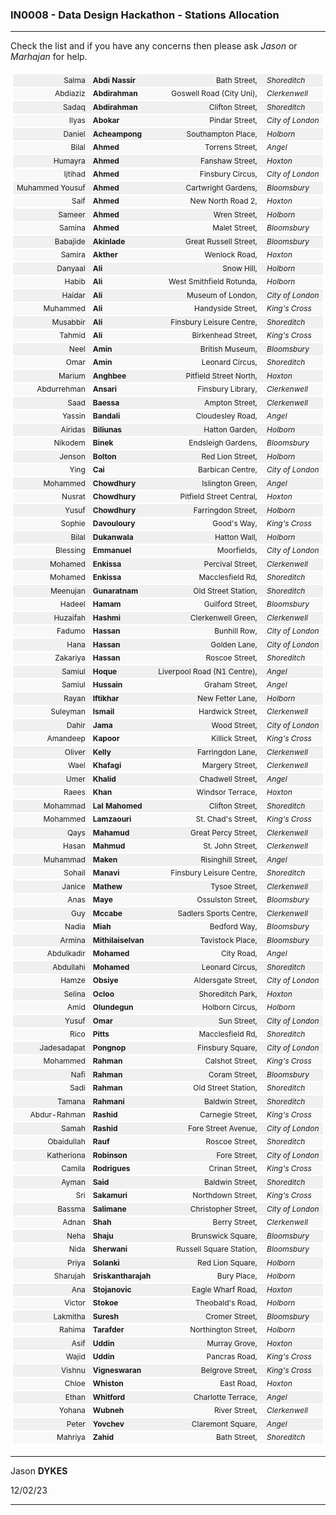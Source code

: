 <style>
    .tidyTable {color:#f00}
    .stripe {padding:1px; padding-left:2em; padding-right:2em; margin:1px; font-size:75%;border: #ffffff solid 2px}
    .stripeCell {border-left:#ffffff solid 0px; border-right:#ffffff solid 0px}
</style>

<link rel="stylesheet" href="https://jsndyks.github.io/sg2047/css/sg2047.css">

### IN0008 - Data Design Hackathon - Stations Allocation

<!---
##### You should each find a station here that is the focus of your initial activity.
  --->

---

Check the list and if you have any concerns then please ask _Jason_ or _Marhajan_ for help.

<table style="border:#ffffff solid 2px">

<tr class='stripe' style='background:#f0f0f0'><td align='right' class='stripeCell' nowrap>Salma</td><td align='left' class='stripeCell' nowrap><b>Abdi Nassir</b></td><td align='right' class='stripeCell' nowrap>Bath Street,</td><td align='left' class='stripeCell' nowrap>&nbsp;<i>Shoreditch</i></td></tr>
<tr class='stripe' style='background:#f8f8f8'><td align='right' class='stripeCell' nowrap>Abdiaziz</td><td align='left' class='stripeCell' nowrap><b>Abdirahman</b></td><td align='right' class='stripeCell' nowrap>Goswell Road (City Uni),</td><td align='left' class='stripeCell' nowrap>&nbsp;<i>Clerkenwell</i></td></tr>
<tr class='stripe' style='background:#f0f0f0'><td align='right' class='stripeCell' nowrap>Sadaq</td><td align='left' class='stripeCell' nowrap><b>Abdirahman</b></td><td align='right' class='stripeCell' nowrap>Clifton Street,</td><td align='left' class='stripeCell' nowrap>&nbsp;<i>Shoreditch</i></td></tr>
<tr class='stripe' style='background:#f8f8f8'><td align='right' class='stripeCell' nowrap>Ilyas</td><td align='left' class='stripeCell' nowrap><b>Abokar</b></td><td align='right' class='stripeCell' nowrap>Pindar Street,</td><td align='left' class='stripeCell' nowrap>&nbsp;<i>City of London</i></td></tr>
<tr class='stripe' style='background:#f0f0f0'><td align='right' class='stripeCell' nowrap>Daniel</td><td align='left' class='stripeCell' nowrap><b>Acheampong</b></td><td align='right' class='stripeCell' nowrap>Southampton Place,</td><td align='left' class='stripeCell' nowrap>&nbsp;<i>Holborn</i></td></tr>
<tr class='stripe' style='background:#f8f8f8'><td align='right' class='stripeCell' nowrap>Bilal</td><td align='left' class='stripeCell' nowrap><b>Ahmed</b></td><td align='right' class='stripeCell' nowrap>Torrens Street,</td><td align='left' class='stripeCell' nowrap>&nbsp;<i>Angel</i></td></tr>
<tr class='stripe' style='background:#f0f0f0'><td align='right' class='stripeCell' nowrap>Humayra</td><td align='left' class='stripeCell' nowrap><b>Ahmed</b></td><td align='right' class='stripeCell' nowrap>Fanshaw Street,</td><td align='left' class='stripeCell' nowrap>&nbsp;<i>Hoxton</i></td></tr>
<tr class='stripe' style='background:#f8f8f8'><td align='right' class='stripeCell' nowrap>Ijtihad</td><td align='left' class='stripeCell' nowrap><b>Ahmed</b></td><td align='right' class='stripeCell' nowrap>Finsbury Circus,</td><td align='left' class='stripeCell' nowrap>&nbsp;<i>City of London</i></td></tr>
<tr class='stripe' style='background:#f0f0f0'><td align='right' class='stripeCell' nowrap>Muhammed Yousuf</td><td align='left' class='stripeCell' nowrap><b>Ahmed</b></td><td align='right' class='stripeCell' nowrap>Cartwright Gardens,</td><td align='left' class='stripeCell' nowrap>&nbsp;<i>Bloomsbury</i></td></tr>
<tr class='stripe' style='background:#f8f8f8'><td align='right' class='stripeCell' nowrap>Saif</td><td align='left' class='stripeCell' nowrap><b>Ahmed</b></td><td align='right' class='stripeCell' nowrap>New North Road 2,</td><td align='left' class='stripeCell' nowrap>&nbsp;<i>Hoxton</i></td></tr>
<tr class='stripe' style='background:#f0f0f0'><td align='right' class='stripeCell' nowrap>Sameer</td><td align='left' class='stripeCell' nowrap><b>Ahmed</b></td><td align='right' class='stripeCell' nowrap>Wren Street,</td><td align='left' class='stripeCell' nowrap>&nbsp;<i>Holborn</i></td></tr>
<tr class='stripe' style='background:#f8f8f8'><td align='right' class='stripeCell' nowrap>Samina</td><td align='left' class='stripeCell' nowrap><b>Ahmed</b></td><td align='right' class='stripeCell' nowrap>Malet Street,</td><td align='left' class='stripeCell' nowrap>&nbsp;<i>Bloomsbury</i></td></tr>
<tr class='stripe' style='background:#f0f0f0'><td align='right' class='stripeCell' nowrap>Babajide</td><td align='left' class='stripeCell' nowrap><b>Akinlade</b></td><td align='right' class='stripeCell' nowrap>Great Russell Street,</td><td align='left' class='stripeCell' nowrap>&nbsp;<i>Bloomsbury</i></td></tr>
<tr class='stripe' style='background:#f8f8f8'><td align='right' class='stripeCell' nowrap>Samira</td><td align='left' class='stripeCell' nowrap><b>Akther</b></td><td align='right' class='stripeCell' nowrap>Wenlock Road,</td><td align='left' class='stripeCell' nowrap>&nbsp;<i>Hoxton</i></td></tr>
<tr class='stripe' style='background:#f0f0f0'><td align='right' class='stripeCell' nowrap>Danyaal</td><td align='left' class='stripeCell' nowrap><b>Ali</b></td><td align='right' class='stripeCell' nowrap>Snow Hill,</td><td align='left' class='stripeCell' nowrap>&nbsp;<i>Holborn</i></td></tr>
<tr class='stripe' style='background:#f8f8f8'><td align='right' class='stripeCell' nowrap>Habib</td><td align='left' class='stripeCell' nowrap><b>Ali</b></td><td align='right' class='stripeCell' nowrap>West Smithfield Rotunda,</td><td align='left' class='stripeCell' nowrap>&nbsp;<i>Holborn</i></td></tr>
<tr class='stripe' style='background:#f0f0f0'><td align='right' class='stripeCell' nowrap>Haidar</td><td align='left' class='stripeCell' nowrap><b>Ali</b></td><td align='right' class='stripeCell' nowrap>Museum of London,</td><td align='left' class='stripeCell' nowrap>&nbsp;<i>City of London</i></td></tr>
<tr class='stripe' style='background:#f8f8f8'><td align='right' class='stripeCell' nowrap>Muhammed</td><td align='left' class='stripeCell' nowrap><b>Ali</b></td><td align='right' class='stripeCell' nowrap>Handyside Street,</td><td align='left' class='stripeCell' nowrap>&nbsp;<i>King's Cross</i></td></tr>
<tr class='stripe' style='background:#f0f0f0'><td align='right' class='stripeCell' nowrap>Musabbir</td><td align='left' class='stripeCell' nowrap><b>Ali</b></td><td align='right' class='stripeCell' nowrap>Finsbury Leisure Centre,</td><td align='left' class='stripeCell' nowrap>&nbsp;<i>Shoreditch</i></td></tr>
<tr class='stripe' style='background:#f8f8f8'><td align='right' class='stripeCell' nowrap>Tahmid</td><td align='left' class='stripeCell' nowrap><b>Ali</b></td><td align='right' class='stripeCell' nowrap>Birkenhead Street,</td><td align='left' class='stripeCell' nowrap>&nbsp;<i>King's Cross</i></td></tr>
<tr class='stripe' style='background:#f0f0f0'><td align='right' class='stripeCell' nowrap>Neel</td><td align='left' class='stripeCell' nowrap><b>Amin</b></td><td align='right' class='stripeCell' nowrap>British Museum,</td><td align='left' class='stripeCell' nowrap>&nbsp;<i>Bloomsbury</i></td></tr>
<tr class='stripe' style='background:#f8f8f8'><td align='right' class='stripeCell' nowrap>Omar</td><td align='left' class='stripeCell' nowrap><b>Amin</b></td><td align='right' class='stripeCell' nowrap>Leonard Circus,</td><td align='left' class='stripeCell' nowrap>&nbsp;<i>Shoreditch</i></td></tr>
<tr class='stripe' style='background:#f0f0f0'><td align='right' class='stripeCell' nowrap>Marium</td><td align='left' class='stripeCell' nowrap><b>Anghbee</b></td><td align='right' class='stripeCell' nowrap>Pitfield Street North,</td><td align='left' class='stripeCell' nowrap>&nbsp;<i>Hoxton</i></td></tr>
<tr class='stripe' style='background:#f8f8f8'><td align='right' class='stripeCell' nowrap>Abdurrehman</td><td align='left' class='stripeCell' nowrap><b>Ansari</b></td><td align='right' class='stripeCell' nowrap>Finsbury Library,</td><td align='left' class='stripeCell' nowrap>&nbsp;<i>Clerkenwell</i></td></tr>
<tr class='stripe' style='background:#f0f0f0'><td align='right' class='stripeCell' nowrap>Saad</td><td align='left' class='stripeCell' nowrap><b>Baessa</b></td><td align='right' class='stripeCell' nowrap>Ampton Street,</td><td align='left' class='stripeCell' nowrap>&nbsp;<i>Clerkenwell</i></td></tr>
<tr class='stripe' style='background:#f8f8f8'><td align='right' class='stripeCell' nowrap>Yassin</td><td align='left' class='stripeCell' nowrap><b>Bandali</b></td><td align='right' class='stripeCell' nowrap>Cloudesley Road,</td><td align='left' class='stripeCell' nowrap>&nbsp;<i>Angel</i></td></tr>
<tr class='stripe' style='background:#f0f0f0'><td align='right' class='stripeCell' nowrap>Airidas</td><td align='left' class='stripeCell' nowrap><b>Biliunas</b></td><td align='right' class='stripeCell' nowrap>Hatton Garden,</td><td align='left' class='stripeCell' nowrap>&nbsp;<i>Holborn</i></td></tr>
<tr class='stripe' style='background:#f8f8f8'><td align='right' class='stripeCell' nowrap>Nikodem</td><td align='left' class='stripeCell' nowrap><b>Binek</b></td><td align='right' class='stripeCell' nowrap>Endsleigh Gardens,</td><td align='left' class='stripeCell' nowrap>&nbsp;<i>Bloomsbury</i></td></tr>
<tr class='stripe' style='background:#f0f0f0'><td align='right' class='stripeCell' nowrap>Jenson</td><td align='left' class='stripeCell' nowrap><b>Bolton</b></td><td align='right' class='stripeCell' nowrap>Red Lion Street,</td><td align='left' class='stripeCell' nowrap>&nbsp;<i>Holborn</i></td></tr>
<tr class='stripe' style='background:#f8f8f8'><td align='right' class='stripeCell' nowrap>Ying</td><td align='left' class='stripeCell' nowrap><b>Cai</b></td><td align='right' class='stripeCell' nowrap>Barbican Centre,</td><td align='left' class='stripeCell' nowrap>&nbsp;<i>City of London</i></td></tr>
<tr class='stripe' style='background:#f0f0f0'><td align='right' class='stripeCell' nowrap>Mohammed</td><td align='left' class='stripeCell' nowrap><b>Chowdhury</b></td><td align='right' class='stripeCell' nowrap>Islington Green,</td><td align='left' class='stripeCell' nowrap>&nbsp;<i>Angel</i></td></tr>
<tr class='stripe' style='background:#f8f8f8'><td align='right' class='stripeCell' nowrap>Nusrat</td><td align='left' class='stripeCell' nowrap><b>Chowdhury</b></td><td align='right' class='stripeCell' nowrap>Pitfield Street Central,</td><td align='left' class='stripeCell' nowrap>&nbsp;<i>Hoxton</i></td></tr>
<tr class='stripe' style='background:#f0f0f0'><td align='right' class='stripeCell' nowrap>Yusuf</td><td align='left' class='stripeCell' nowrap><b>Chowdhury</b></td><td align='right' class='stripeCell' nowrap>Farringdon Street,</td><td align='left' class='stripeCell' nowrap>&nbsp;<i>Holborn</i></td></tr>
<tr class='stripe' style='background:#f8f8f8'><td align='right' class='stripeCell' nowrap>Sophie</td><td align='left' class='stripeCell' nowrap><b>Davouloury</b></td><td align='right' class='stripeCell' nowrap>Good's Way,</td><td align='left' class='stripeCell' nowrap>&nbsp;<i>King's Cross</i></td></tr>
<tr class='stripe' style='background:#f0f0f0'><td align='right' class='stripeCell' nowrap>Bilal</td><td align='left' class='stripeCell' nowrap><b>Dukanwala</b></td><td align='right' class='stripeCell' nowrap>Hatton Wall,</td><td align='left' class='stripeCell' nowrap>&nbsp;<i>Holborn</i></td></tr>
<tr class='stripe' style='background:#f8f8f8'><td align='right' class='stripeCell' nowrap>Blessing</td><td align='left' class='stripeCell' nowrap><b>Emmanuel</b></td><td align='right' class='stripeCell' nowrap>Moorfields,</td><td align='left' class='stripeCell' nowrap>&nbsp;<i>City of London</i></td></tr>
<tr class='stripe' style='background:#f0f0f0'><td align='right' class='stripeCell' nowrap>Mohamed</td><td align='left' class='stripeCell' nowrap><b>Enkissa</b></td><td align='right' class='stripeCell' nowrap>Percival Street,</td><td align='left' class='stripeCell' nowrap>&nbsp;<i>Clerkenwell</i></td></tr>
<tr class='stripe' style='background:#f8f8f8'><td align='right' class='stripeCell' nowrap>Mohamed</td><td align='left' class='stripeCell' nowrap><b>Enkissa</b></td><td align='right' class='stripeCell' nowrap>Macclesfield Rd,</td><td align='left' class='stripeCell' nowrap>&nbsp;<i>Shoreditch</i></td></tr>
<tr class='stripe' style='background:#f0f0f0'><td align='right' class='stripeCell' nowrap>Meenujan</td><td align='left' class='stripeCell' nowrap><b>Gunaratnam</b></td><td align='right' class='stripeCell' nowrap>Old Street Station,</td><td align='left' class='stripeCell' nowrap>&nbsp;<i>Shoreditch</i></td></tr>
<tr class='stripe' style='background:#f8f8f8'><td align='right' class='stripeCell' nowrap>Hadeel</td><td align='left' class='stripeCell' nowrap><b>Hamam</b></td><td align='right' class='stripeCell' nowrap>Guilford Street,</td><td align='left' class='stripeCell' nowrap>&nbsp;<i>Bloomsbury</i></td></tr>
<tr class='stripe' style='background:#f0f0f0'><td align='right' class='stripeCell' nowrap>Huzaifah</td><td align='left' class='stripeCell' nowrap><b>Hashmi</b></td><td align='right' class='stripeCell' nowrap>Clerkenwell Green,</td><td align='left' class='stripeCell' nowrap>&nbsp;<i>Clerkenwell</i></td></tr>
<tr class='stripe' style='background:#f8f8f8'><td align='right' class='stripeCell' nowrap>Fadumo</td><td align='left' class='stripeCell' nowrap><b>Hassan</b></td><td align='right' class='stripeCell' nowrap>Bunhill Row,</td><td align='left' class='stripeCell' nowrap>&nbsp;<i>City of London</i></td></tr>
<tr class='stripe' style='background:#f0f0f0'><td align='right' class='stripeCell' nowrap>Hana</td><td align='left' class='stripeCell' nowrap><b>Hassan</b></td><td align='right' class='stripeCell' nowrap>Golden Lane,</td><td align='left' class='stripeCell' nowrap>&nbsp;<i>City of London</i></td></tr>
<tr class='stripe' style='background:#f8f8f8'><td align='right' class='stripeCell' nowrap>Zakariya</td><td align='left' class='stripeCell' nowrap><b>Hassan</b></td><td align='right' class='stripeCell' nowrap>Roscoe Street,</td><td align='left' class='stripeCell' nowrap>&nbsp;<i>Shoreditch</i></td></tr>
<tr class='stripe' style='background:#f0f0f0'><td align='right' class='stripeCell' nowrap>Samiul</td><td align='left' class='stripeCell' nowrap><b>Hoque</b></td><td align='right' class='stripeCell' nowrap>Liverpool Road (N1 Centre),</td><td align='left' class='stripeCell' nowrap>&nbsp;<i>Angel</i></td></tr>
<tr class='stripe' style='background:#f8f8f8'><td align='right' class='stripeCell' nowrap>Samiul</td><td align='left' class='stripeCell' nowrap><b>Hussain</b></td><td align='right' class='stripeCell' nowrap>Graham Street,</td><td align='left' class='stripeCell' nowrap>&nbsp;<i>Angel</i></td></tr>
<tr class='stripe' style='background:#f0f0f0'><td align='right' class='stripeCell' nowrap>Rayan</td><td align='left' class='stripeCell' nowrap><b>Iftikhar</b></td><td align='right' class='stripeCell' nowrap>New Fetter Lane,</td><td align='left' class='stripeCell' nowrap>&nbsp;<i>Holborn</i></td></tr>
<tr class='stripe' style='background:#f8f8f8'><td align='right' class='stripeCell' nowrap>Suleyman</td><td align='left' class='stripeCell' nowrap><b>Ismail</b></td><td align='right' class='stripeCell' nowrap>Hardwick Street,</td><td align='left' class='stripeCell' nowrap>&nbsp;<i>Clerkenwell</i></td></tr>
<tr class='stripe' style='background:#f0f0f0'><td align='right' class='stripeCell' nowrap>Dahir</td><td align='left' class='stripeCell' nowrap><b>Jama</b></td><td align='right' class='stripeCell' nowrap>Wood Street,</td><td align='left' class='stripeCell' nowrap>&nbsp;<i>City of London</i></td></tr>
<tr class='stripe' style='background:#f8f8f8'><td align='right' class='stripeCell' nowrap>Amandeep</td><td align='left' class='stripeCell' nowrap><b>Kapoor</b></td><td align='right' class='stripeCell' nowrap>Killick Street,</td><td align='left' class='stripeCell' nowrap>&nbsp;<i>King's Cross</i></td></tr>
<tr class='stripe' style='background:#f0f0f0'><td align='right' class='stripeCell' nowrap>Oliver</td><td align='left' class='stripeCell' nowrap><b>Kelly</b></td><td align='right' class='stripeCell' nowrap>Farringdon Lane,</td><td align='left' class='stripeCell' nowrap>&nbsp;<i>Clerkenwell</i></td></tr>
<tr class='stripe' style='background:#f8f8f8'><td align='right' class='stripeCell' nowrap>Wael</td><td align='left' class='stripeCell' nowrap><b>Khafagi</b></td><td align='right' class='stripeCell' nowrap>Margery Street,</td><td align='left' class='stripeCell' nowrap>&nbsp;<i>Clerkenwell</i></td></tr>
<tr class='stripe' style='background:#f0f0f0'><td align='right' class='stripeCell' nowrap>Umer</td><td align='left' class='stripeCell' nowrap><b>Khalid</b></td><td align='right' class='stripeCell' nowrap>Chadwell Street,</td><td align='left' class='stripeCell' nowrap>&nbsp;<i>Angel</i></td></tr>
<tr class='stripe' style='background:#f8f8f8'><td align='right' class='stripeCell' nowrap>Raees</td><td align='left' class='stripeCell' nowrap><b>Khan</b></td><td align='right' class='stripeCell' nowrap>Windsor Terrace,</td><td align='left' class='stripeCell' nowrap>&nbsp;<i>Hoxton</i></td></tr>
<tr class='stripe' style='background:#f0f0f0'><td align='right' class='stripeCell' nowrap>Mohammad</td><td align='left' class='stripeCell' nowrap><b>Lal Mahomed</b></td><td align='right' class='stripeCell' nowrap>Clifton Street,</td><td align='left' class='stripeCell' nowrap>&nbsp;<i>Shoreditch</i></td></tr>
<tr class='stripe' style='background:#f8f8f8'><td align='right' class='stripeCell' nowrap>Mohammed</td><td align='left' class='stripeCell' nowrap><b>Lamzaouri</b></td><td align='right' class='stripeCell' nowrap>St. Chad's Street,</td><td align='left' class='stripeCell' nowrap>&nbsp;<i>King's Cross</i></td></tr>
<tr class='stripe' style='background:#f0f0f0'><td align='right' class='stripeCell' nowrap>Qays</td><td align='left' class='stripeCell' nowrap><b>Mahamud</b></td><td align='right' class='stripeCell' nowrap>Great Percy Street,</td><td align='left' class='stripeCell' nowrap>&nbsp;<i>Clerkenwell</i></td></tr>
<tr class='stripe' style='background:#f8f8f8'><td align='right' class='stripeCell' nowrap>Hasan</td><td align='left' class='stripeCell' nowrap><b>Mahmud</b></td><td align='right' class='stripeCell' nowrap>St. John Street,</td><td align='left' class='stripeCell' nowrap>&nbsp;<i>Clerkenwell</i></td></tr>
<tr class='stripe' style='background:#f0f0f0'><td align='right' class='stripeCell' nowrap>Muhammad</td><td align='left' class='stripeCell' nowrap><b>Maken</b></td><td align='right' class='stripeCell' nowrap>Risinghill Street,</td><td align='left' class='stripeCell' nowrap>&nbsp;<i>Angel</i></td></tr>
<tr class='stripe' style='background:#f8f8f8'><td align='right' class='stripeCell' nowrap>Sohail</td><td align='left' class='stripeCell' nowrap><b>Manavi</b></td><td align='right' class='stripeCell' nowrap>Finsbury Leisure Centre,</td><td align='left' class='stripeCell' nowrap>&nbsp;<i>Shoreditch</i></td></tr>
<tr class='stripe' style='background:#f0f0f0'><td align='right' class='stripeCell' nowrap>Janice</td><td align='left' class='stripeCell' nowrap><b>Mathew</b></td><td align='right' class='stripeCell' nowrap>Tysoe Street,</td><td align='left' class='stripeCell' nowrap>&nbsp;<i>Clerkenwell</i></td></tr>
<tr class='stripe' style='background:#f8f8f8'><td align='right' class='stripeCell' nowrap>Anas</td><td align='left' class='stripeCell' nowrap><b>Maye</b></td><td align='right' class='stripeCell' nowrap>Ossulston Street,</td><td align='left' class='stripeCell' nowrap>&nbsp;<i>Bloomsbury</i></td></tr>
<tr class='stripe' style='background:#f0f0f0'><td align='right' class='stripeCell' nowrap>Guy</td><td align='left' class='stripeCell' nowrap><b>Mccabe</b></td><td align='right' class='stripeCell' nowrap>Sadlers Sports Centre,</td><td align='left' class='stripeCell' nowrap>&nbsp;<i>Clerkenwell</i></td></tr>
<tr class='stripe' style='background:#f8f8f8'><td align='right' class='stripeCell' nowrap>Nadia</td><td align='left' class='stripeCell' nowrap><b>Miah</b></td><td align='right' class='stripeCell' nowrap>Bedford Way,</td><td align='left' class='stripeCell' nowrap>&nbsp;<i>Bloomsbury</i></td></tr>
<tr class='stripe' style='background:#f0f0f0'><td align='right' class='stripeCell' nowrap>Armina</td><td align='left' class='stripeCell' nowrap><b>Mithilaiselvan</b></td><td align='right' class='stripeCell' nowrap>Tavistock Place,</td><td align='left' class='stripeCell' nowrap>&nbsp;<i>Bloomsbury</i></td></tr>
<tr class='stripe' style='background:#f8f8f8'><td align='right' class='stripeCell' nowrap>Abdulkadir</td><td align='left' class='stripeCell' nowrap><b>Mohamed</b></td><td align='right' class='stripeCell' nowrap>City Road,</td><td align='left' class='stripeCell' nowrap>&nbsp;<i>Angel</i></td></tr>
<tr class='stripe' style='background:#f0f0f0'><td align='right' class='stripeCell' nowrap>Abdullahi</td><td align='left' class='stripeCell' nowrap><b>Mohamed</b></td><td align='right' class='stripeCell' nowrap>Leonard Circus,</td><td align='left' class='stripeCell' nowrap>&nbsp;<i>Shoreditch</i></td></tr>
<tr class='stripe' style='background:#f8f8f8'><td align='right' class='stripeCell' nowrap>Hamze</td><td align='left' class='stripeCell' nowrap><b>Obsiye</b></td><td align='right' class='stripeCell' nowrap>Aldersgate Street,</td><td align='left' class='stripeCell' nowrap>&nbsp;<i>City of London</i></td></tr>
<tr class='stripe' style='background:#f0f0f0'><td align='right' class='stripeCell' nowrap>Selina</td><td align='left' class='stripeCell' nowrap><b>Ocloo</b></td><td align='right' class='stripeCell' nowrap>Shoreditch Park,</td><td align='left' class='stripeCell' nowrap>&nbsp;<i>Hoxton</i></td></tr>
<tr class='stripe' style='background:#f8f8f8'><td align='right' class='stripeCell' nowrap>Amid</td><td align='left' class='stripeCell' nowrap><b>Olundegun</b></td><td align='right' class='stripeCell' nowrap>Holborn Circus,</td><td align='left' class='stripeCell' nowrap>&nbsp;<i>Holborn</i></td></tr>
<tr class='stripe' style='background:#f0f0f0'><td align='right' class='stripeCell' nowrap>Yusuf</td><td align='left' class='stripeCell' nowrap><b>Omar</b></td><td align='right' class='stripeCell' nowrap>Sun Street,</td><td align='left' class='stripeCell' nowrap>&nbsp;<i>City of London</i></td></tr>
<tr class='stripe' style='background:#f8f8f8'><td align='right' class='stripeCell' nowrap>Rico</td><td align='left' class='stripeCell' nowrap><b>Pitts</b></td><td align='right' class='stripeCell' nowrap>Macclesfield Rd,</td><td align='left' class='stripeCell' nowrap>&nbsp;<i>Shoreditch</i></td></tr>
<tr class='stripe' style='background:#f0f0f0'><td align='right' class='stripeCell' nowrap>Jadesadapat</td><td align='left' class='stripeCell' nowrap><b>Pongnop</b></td><td align='right' class='stripeCell' nowrap>Finsbury Square,</td><td align='left' class='stripeCell' nowrap>&nbsp;<i>City of London</i></td></tr>
<tr class='stripe' style='background:#f8f8f8'><td align='right' class='stripeCell' nowrap>Mohammed</td><td align='left' class='stripeCell' nowrap><b>Rahman</b></td><td align='right' class='stripeCell' nowrap>Calshot Street,</td><td align='left' class='stripeCell' nowrap>&nbsp;<i>King's Cross</i></td></tr>
<tr class='stripe' style='background:#f0f0f0'><td align='right' class='stripeCell' nowrap>Nafi</td><td align='left' class='stripeCell' nowrap><b>Rahman</b></td><td align='right' class='stripeCell' nowrap>Coram Street,</td><td align='left' class='stripeCell' nowrap>&nbsp;<i>Bloomsbury</i></td></tr>
<tr class='stripe' style='background:#f8f8f8'><td align='right' class='stripeCell' nowrap>Sadi</td><td align='left' class='stripeCell' nowrap><b>Rahman</b></td><td align='right' class='stripeCell' nowrap>Old Street Station,</td><td align='left' class='stripeCell' nowrap>&nbsp;<i>Shoreditch</i></td></tr>
<tr class='stripe' style='background:#f0f0f0'><td align='right' class='stripeCell' nowrap>Tamana</td><td align='left' class='stripeCell' nowrap><b>Rahmani</b></td><td align='right' class='stripeCell' nowrap>Baldwin Street,</td><td align='left' class='stripeCell' nowrap>&nbsp;<i>Shoreditch</i></td></tr>
<tr class='stripe' style='background:#f8f8f8'><td align='right' class='stripeCell' nowrap>Abdur-Rahman</td><td align='left' class='stripeCell' nowrap><b>Rashid</b></td><td align='right' class='stripeCell' nowrap>Carnegie Street,</td><td align='left' class='stripeCell' nowrap>&nbsp;<i>King's Cross</i></td></tr>
<tr class='stripe' style='background:#f0f0f0'><td align='right' class='stripeCell' nowrap>Samah</td><td align='left' class='stripeCell' nowrap><b>Rashid</b></td><td align='right' class='stripeCell' nowrap>Fore Street Avenue,</td><td align='left' class='stripeCell' nowrap>&nbsp;<i>City of London</i></td></tr>
<tr class='stripe' style='background:#f8f8f8'><td align='right' class='stripeCell' nowrap>Obaidullah</td><td align='left' class='stripeCell' nowrap><b>Rauf</b></td><td align='right' class='stripeCell' nowrap>Roscoe Street,</td><td align='left' class='stripeCell' nowrap>&nbsp;<i>Shoreditch</i></td></tr>
<tr class='stripe' style='background:#f0f0f0'><td align='right' class='stripeCell' nowrap>Katheriona</td><td align='left' class='stripeCell' nowrap><b>Robinson</b></td><td align='right' class='stripeCell' nowrap>Fore Street,</td><td align='left' class='stripeCell' nowrap>&nbsp;<i>City of London</i></td></tr>
<tr class='stripe' style='background:#f8f8f8'><td align='right' class='stripeCell' nowrap>Camila</td><td align='left' class='stripeCell' nowrap><b>Rodrigues</b></td><td align='right' class='stripeCell' nowrap>Crinan Street,</td><td align='left' class='stripeCell' nowrap>&nbsp;<i>King's Cross</i></td></tr>
<tr class='stripe' style='background:#f0f0f0'><td align='right' class='stripeCell' nowrap>Ayman</td><td align='left' class='stripeCell' nowrap><b>Said</b></td><td align='right' class='stripeCell' nowrap>Baldwin Street,</td><td align='left' class='stripeCell' nowrap>&nbsp;<i>Shoreditch</i></td></tr>
<tr class='stripe' style='background:#f8f8f8'><td align='right' class='stripeCell' nowrap>Sri</td><td align='left' class='stripeCell' nowrap><b>Sakamuri</b></td><td align='right' class='stripeCell' nowrap>Northdown Street,</td><td align='left' class='stripeCell' nowrap>&nbsp;<i>King's Cross</i></td></tr>
<tr class='stripe' style='background:#f0f0f0'><td align='right' class='stripeCell' nowrap>Bassma</td><td align='left' class='stripeCell' nowrap><b>Salimane</b></td><td align='right' class='stripeCell' nowrap>Christopher Street,</td><td align='left' class='stripeCell' nowrap>&nbsp;<i>City of London</i></td></tr>
<tr class='stripe' style='background:#f8f8f8'><td align='right' class='stripeCell' nowrap>Adnan</td><td align='left' class='stripeCell' nowrap><b>Shah</b></td><td align='right' class='stripeCell' nowrap>Berry Street,</td><td align='left' class='stripeCell' nowrap>&nbsp;<i>Clerkenwell</i></td></tr>
<tr class='stripe' style='background:#f0f0f0'><td align='right' class='stripeCell' nowrap>Neha</td><td align='left' class='stripeCell' nowrap><b>Shaju</b></td><td align='right' class='stripeCell' nowrap>Brunswick Square,</td><td align='left' class='stripeCell' nowrap>&nbsp;<i>Bloomsbury</i></td></tr>
<tr class='stripe' style='background:#f8f8f8'><td align='right' class='stripeCell' nowrap>Nida</td><td align='left' class='stripeCell' nowrap><b>Sherwani</b></td><td align='right' class='stripeCell' nowrap>Russell Square Station,</td><td align='left' class='stripeCell' nowrap>&nbsp;<i>Bloomsbury</i></td></tr>
<tr class='stripe' style='background:#f0f0f0'><td align='right' class='stripeCell' nowrap>Priya</td><td align='left' class='stripeCell' nowrap><b>Solanki</b></td><td align='right' class='stripeCell' nowrap>Red Lion Square,</td><td align='left' class='stripeCell' nowrap>&nbsp;<i>Holborn</i></td></tr>
<tr class='stripe' style='background:#f8f8f8'><td align='right' class='stripeCell' nowrap>Sharujah</td><td align='left' class='stripeCell' nowrap><b>Sriskantharajah</b></td><td align='right' class='stripeCell' nowrap>Bury Place,</td><td align='left' class='stripeCell' nowrap>&nbsp;<i>Holborn</i></td></tr>
<tr class='stripe' style='background:#f0f0f0'><td align='right' class='stripeCell' nowrap>Ana</td><td align='left' class='stripeCell' nowrap><b>Stojanovic</b></td><td align='right' class='stripeCell' nowrap>Eagle Wharf Road,</td><td align='left' class='stripeCell' nowrap>&nbsp;<i>Hoxton</i></td></tr>
<tr class='stripe' style='background:#f8f8f8'><td align='right' class='stripeCell' nowrap>Victor</td><td align='left' class='stripeCell' nowrap><b>Stokoe</b></td><td align='right' class='stripeCell' nowrap>Theobald's Road,</td><td align='left' class='stripeCell' nowrap>&nbsp;<i>Holborn</i></td></tr>
<tr class='stripe' style='background:#f0f0f0'><td align='right' class='stripeCell' nowrap>Lakmitha</td><td align='left' class='stripeCell' nowrap><b>Suresh</b></td><td align='right' class='stripeCell' nowrap>Cromer Street,</td><td align='left' class='stripeCell' nowrap>&nbsp;<i>Bloomsbury</i></td></tr>
<tr class='stripe' style='background:#f8f8f8'><td align='right' class='stripeCell' nowrap>Rahima</td><td align='left' class='stripeCell' nowrap><b>Tarafder</b></td><td align='right' class='stripeCell' nowrap>Northington Street,</td><td align='left' class='stripeCell' nowrap>&nbsp;<i>Holborn</i></td></tr>
<tr class='stripe' style='background:#f0f0f0'><td align='right' class='stripeCell' nowrap>Asif</td><td align='left' class='stripeCell' nowrap><b>Uddin</b></td><td align='right' class='stripeCell' nowrap>Murray Grove,</td><td align='left' class='stripeCell' nowrap>&nbsp;<i>Hoxton</i></td></tr>
<tr class='stripe' style='background:#f8f8f8'><td align='right' class='stripeCell' nowrap>Wajid</td><td align='left' class='stripeCell' nowrap><b>Uddin</b></td><td align='right' class='stripeCell' nowrap>Pancras Road,</td><td align='left' class='stripeCell' nowrap>&nbsp;<i>King's Cross</i></td></tr>
<tr class='stripe' style='background:#f0f0f0'><td align='right' class='stripeCell' nowrap>Vishnu</td><td align='left' class='stripeCell' nowrap><b>Vigneswaran</b></td><td align='right' class='stripeCell' nowrap>Belgrove Street,</td><td align='left' class='stripeCell' nowrap>&nbsp;<i>King's Cross</i></td></tr>
<tr class='stripe' style='background:#f8f8f8'><td align='right' class='stripeCell' nowrap>Chloe</td><td align='left' class='stripeCell' nowrap><b>Whiston</b></td><td align='right' class='stripeCell' nowrap>East Road,</td><td align='left' class='stripeCell' nowrap>&nbsp;<i>Hoxton</i></td></tr>
<tr class='stripe' style='background:#f0f0f0'><td align='right' class='stripeCell' nowrap>Ethan</td><td align='left' class='stripeCell' nowrap><b>Whitford</b></td><td align='right' class='stripeCell' nowrap>Charlotte Terrace,</td><td align='left' class='stripeCell' nowrap>&nbsp;<i>Angel</i></td></tr>
<tr class='stripe' style='background:#f8f8f8'><td align='right' class='stripeCell' nowrap>Yohana</td><td align='left' class='stripeCell' nowrap><b>Wubneh</b></td><td align='right' class='stripeCell' nowrap>River Street,</td><td align='left' class='stripeCell' nowrap>&nbsp;<i>Clerkenwell</i></td></tr>
<tr class='stripe' style='background:#f0f0f0'><td align='right' class='stripeCell' nowrap>Peter</td><td align='left' class='stripeCell' nowrap><b>Yovchev</b></td><td align='right' class='stripeCell' nowrap>Claremont Square,</td><td align='left' class='stripeCell' nowrap>&nbsp;<i>Angel</i></td></tr>
<tr class='stripe' style='background:#f8f8f8'><td align='right' class='stripeCell' nowrap>Mahriya</td><td align='left' class='stripeCell' nowrap><b>Zahid</b></td><td align='right' class='stripeCell' nowrap>Bath Street,</td><td align='left' class='stripeCell' nowrap>&nbsp;<i>Shoreditch</i></td></tr>

</table>

---

Jason **DYKES**<br/>

12/02/23

---

